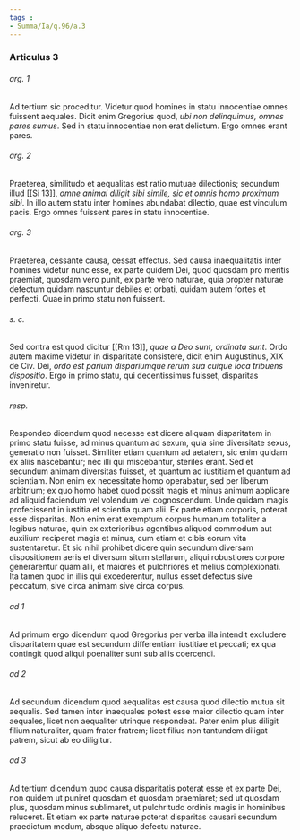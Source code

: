 ```yaml
---
tags : 
- Summa/Ia/q.96/a.3
---
```


### Articulus 3

###### arg. 1
Ad tertium sic proceditur. Videtur quod homines in statu innocentiae omnes fuissent aequales. Dicit enim Gregorius quod, *ubi non delinquimus, omnes pares sumus*. Sed in statu innocentiae non erat delictum. Ergo omnes erant pares.

###### arg. 2
Praeterea, similitudo et aequalitas est ratio mutuae dilectionis; secundum illud [[Si 13]], *omne animal diligit sibi simile, sic et omnis homo proximum sibi*. In illo autem statu inter homines abundabat dilectio, quae est vinculum pacis. Ergo omnes fuissent pares in statu innocentiae.

###### arg. 3
Praeterea, cessante causa, cessat effectus. Sed causa inaequalitatis inter homines videtur nunc esse, ex parte quidem Dei, quod quosdam pro meritis praemiat, quosdam vero punit, ex parte vero naturae, quia propter naturae defectum quidam nascuntur debiles et orbati, quidam autem fortes et perfecti. Quae in primo statu non fuissent.

###### s. c.
Sed contra est quod dicitur [[Rm 13]], *quae a Deo sunt, ordinata sunt*. Ordo autem maxime videtur in disparitate consistere, dicit enim Augustinus, XIX de Civ. Dei, *ordo est parium dispariumque rerum sua cuique loca tribuens dispositio*. Ergo in primo statu, qui decentissimus fuisset, disparitas inveniretur.

###### resp.
Respondeo dicendum quod necesse est dicere aliquam disparitatem in primo statu fuisse, ad minus quantum ad sexum, quia sine diversitate sexus, generatio non fuisset. Similiter etiam quantum ad aetatem, sic enim quidam ex aliis nascebantur; nec illi qui miscebantur, steriles erant. Sed et secundum animam diversitas fuisset, et quantum ad iustitiam et quantum ad scientiam. Non enim ex necessitate homo operabatur, sed per liberum arbitrium; ex quo homo habet quod possit magis et minus animum applicare ad aliquid faciendum vel volendum vel cognoscendum. Unde quidam magis profecissent in iustitia et scientia quam alii. Ex parte etiam corporis, poterat esse disparitas. Non enim erat exemptum corpus humanum totaliter a legibus naturae, quin ex exterioribus agentibus aliquod commodum aut auxilium reciperet magis et minus, cum etiam et cibis eorum vita sustentaretur. Et sic nihil prohibet dicere quin secundum diversam dispositionem aeris et diversum situm stellarum, aliqui robustiores corpore generarentur quam alii, et maiores et pulchriores et melius complexionati. Ita tamen quod in illis qui excederentur, nullus esset defectus sive peccatum, sive circa animam sive circa corpus.

###### ad 1
Ad primum ergo dicendum quod Gregorius per verba illa intendit excludere disparitatem quae est secundum differentiam iustitiae et peccati; ex qua contingit quod aliqui poenaliter sunt sub aliis coercendi.

###### ad 2
Ad secundum dicendum quod aequalitas est causa quod dilectio mutua sit aequalis. Sed tamen inter inaequales potest esse maior dilectio quam inter aequales, licet non aequaliter utrinque respondeat. Pater enim plus diligit filium naturaliter, quam frater fratrem; licet filius non tantundem diligat patrem, sicut ab eo diligitur.

###### ad 3
Ad tertium dicendum quod causa disparitatis poterat esse et ex parte Dei, non quidem ut puniret quosdam et quosdam praemiaret; sed ut quosdam plus, quosdam minus sublimaret, ut pulchritudo ordinis magis in hominibus reluceret. Et etiam ex parte naturae poterat disparitas causari secundum praedictum modum, absque aliquo defectu naturae.

